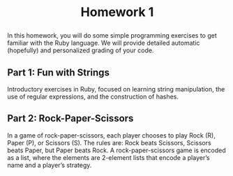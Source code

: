 # <p align="center"> Homework 1 </p>
In this homework, you will do some simple programming exercises to get familiar with the Ruby
language. We will provide detailed automatic (hopefully) and personalized grading of your
code.

##
## Part 1: Fun with Strings 
Introductory exercises in Ruby, focused on learning string manipulation, the use of regular expressions, and the construction of hashes.

##
## Part 2: Rock-Paper-Scissors
In a game of rock-paper-scissors, each player chooses to play Rock (R), Paper (P), or Scissors (S). The rules are: Rock beats Scissors, Scissors beats Paper, but Paper beats Rock. A rock-paper-scissors game is encoded as a list, where the elements are 2-element lists that encode a player’s name and a player’s strategy.

